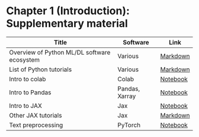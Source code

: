 # Chapter 1 (Introduction): Supplementary material
|Title|Software|Link|
-|-|-
|Overview of Python ML/DL software ecosystem|Various|[Markdown](https://github.com/probml/probml-notebooks/blob/main/markdown/software.md)
|List of Python tutorials|Various|[Markdown](https://github.com/probml/probml-notebooks/blob/main/markdown/python_tutorials.md)
|Intro to colab|Colab|[Notebook](https://colab.research.google.com/github/probml/probml-notebooks/blob/master/notebooks/colab_intro.ipynb)
|Intro to Pandas|Pandas, Xarray|[Notebook](https://colab.research.google.com/github/probml/probml-notebooks/blob/master/notebooks/pandas_intro.ipynb)
|Intro to JAX|Jax|[Notebook](https://colab.research.google.com/github/probml/probml-notebooks/blob/master/notebooks/jax_intro.ipynb)
|Other JAX tutorials|Jax|[Markdown](https://github.com/probml/probml-notebooks/blob/main/markdown/jax_tutorials.md)
|Text preprocessing|PyTorch|[Notebook](https://colab.research.google.com/github/probml/probml-notebooks/blob/master/notebooks/text_preproc_torch.ipynb)
